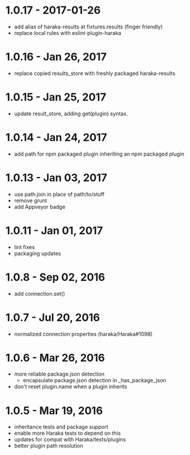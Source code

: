 
# 1.0.17 - 2017-01-26

- add alias of haraka-results at fixtures.results (finger friendly)
- replace local rules with eslint-plugin-haraka 

# 1.0.16 - Jan 26, 2017

- replace copied results_store with freshly packaged haraka-results

# 1.0.15 - Jan 25, 2017

- update result_store, adding get(plugin) syntax.

# 1.0.14 - Jan 24, 2017

- add path for npm packaged plugin inheriting an npm packaged plugin

# 1.0.13 - Jan 03, 2017

- use path.join in place of path/to/stuff
- remove grunt
- add Appveyor badge

# 1.0.11 - Jan 01, 2017

- lint fixes
- packaging updates

# 1.0.8 - Sep 02, 2016

- add connection.set()

# 1.0.7 - Jul 20, 2016

- normalized connection properties (haraka/Haraka#1098)

# 1.0.6 - Mar 26, 2016

- more reliable package.json detection
    * encapsulate package.json detection in _has_package_json
- don't reset plugin.name when a plugin inherits

# 1.0.5 - Mar 19, 2016

- inheritance tests and package support
- enable more Haraka tests to depend on this
- updates for compat with Haraka/tests/plugins
- better plugin path resolution
